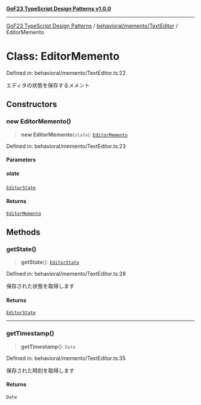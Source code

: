 [**GoF23 TypeScript Design Patterns v1.0.0**](../../../../README.md)

***

[GoF23 TypeScript Design Patterns](../../../../README.md) / [behavioral/memento/TextEditor](../README.md) / EditorMemento

# Class: EditorMemento

Defined in: behavioral/memento/TextEditor.ts:22

エディタの状態を保存するメメント

## Constructors

### new EditorMemento()

> **new EditorMemento**(`state`): [`EditorMemento`](EditorMemento.md)

Defined in: behavioral/memento/TextEditor.ts:23

#### Parameters

##### state

[`EditorState`](../interfaces/EditorState.md)

#### Returns

[`EditorMemento`](EditorMemento.md)

## Methods

### getState()

> **getState**(): [`EditorState`](../interfaces/EditorState.md)

Defined in: behavioral/memento/TextEditor.ts:28

保存された状態を取得します

#### Returns

[`EditorState`](../interfaces/EditorState.md)

***

### getTimestamp()

> **getTimestamp**(): `Date`

Defined in: behavioral/memento/TextEditor.ts:35

保存された時刻を取得します

#### Returns

`Date`
